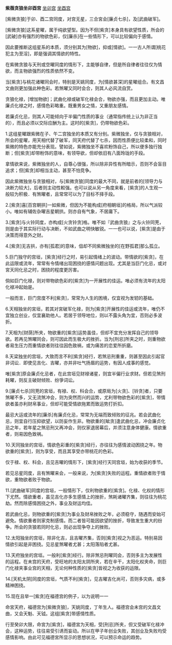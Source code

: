 **紫薇贪狼坐卯酉宫**
[坐卯宫](./紫薇贪狼坐卯宫.png)
[坐酉宫](./紫薇贪狼坐酉宫.png)

[紫微贪狼]于卯、酉二宫同度，对宫无星，三合宮会[廉贞七杀]，及[武曲破军]。

[紫微贪狼]这系星曜，属于纯欲望型。因为不但[紫贪]本身具有欲望性质，所会的[武破]亦有强烈的物欲色彩，仅[廉杀]在一些情形下，可以比较偏向于感情。

因此要推断这组星系的本质，须分别其为[物欲]，抑或[情欲]。一一古人所谓[桃花犯主为至淫]，即是强调其情欲的特性。

在紫微贪狼与天刑或空曜同度的情形下，主能够自律，但是所自律者往往仅为情欲，而主物欲强烈的性质依然不变。

当[紫贪]与桃花诸曜同会时，特别是天姚同度，为[情欲甚深]的星曜组合。有文昌文曲则更加强此种色彩。若煞曜又同时会合，则其人必风流自赏。

贪狼化禄，[增加物欲]；武曲化禄或破军化禄会合，物欲亦强，而且更加主动。唯廉贞化禄之时，感情色彩略重。既重男女之情，又重朋友感情。

若廉贞化忌，则其人可能倾向于半偏门性质的事业（通常指传统上认为非正当的），而且必须以交际应酬为主。这时的[紫贪]，仍带物欲色彩。


1.这组星曜跟紫微在子、午二宫独坐的本质又有分别。紫微独坐，仅与贪狼相对，所会的星曜，用天相代替了破军，同天府代替了七杀，因而性质便比较柔和，同时紫微的特色亦能充分表现。譬如说，紫微独坐不喜欢粉饰自己，所以便多独行独断；但[紫贪]却带粉饰的意味，有领导欲，但却依旧有八面玲珑的手段。

拿情欲来说，紫微独坐的人，自尊心很强，所以除非异性有所暗示，否则不会盲目追求；但[紫贪]却相当主动，甚至不怕竞争。

因此紫微独坐与贪狼相对，与[紫微贪狼]同度的最大不同，就是前者的[领导力与决断力较大]，后者则主动性較强。也可以说从另一角度来看，[紫贪]的人生观一般较为积极．有煞曜者，且常常可以为了目标不择手段。

2.[紫贪]喜[百宫朝拱]一如紫微，但因为不能构成[府相朝垣]的格局，所以气派较小。唯如有辅佐杂曜吉星朝拱。则亦自有气象，不居庸下。

3.[紫贪]与火铃同度，亦构成[火贪铃贪]格。唯不如『武曲贪狼』之与火铃同茺，则是由于其实际行动与决断，不如武曲之明快敏锐。一一也可以说，[紫贪]是由于决策而得意外之财。

4.[紫贪]无吉拱，亦有[孤君]的意味，伹却不同紫微独坐的[在野孤君]那么孤立。

5.巨门独守的宫垣，[紫贪]经行之时，易引起情绪上的波动。带情欲的[紫贪]，在此运限或流年，常常有令情绪出现困挠的感情问题出现。尤其是当巨门化忌，或对宮天同化忌之时，困挠的程度更厉害。

倘如巨门化禄，则对带物欲色彩的[紫贪]为一开展性的佳运。唯必须有流年的太阳化禄冲起始是。

一般而言，巨门宫度不利[紫贪]，常常为人生的困境，仅宜视为发轫的基础。

6.天相独坐的宮垣，若其对宮破军化禄，则为[紫贪]开展性的佳运或流年，唯仍不宜独立创业，仅宜襄助他人。若居于领导地位，则以不露头角为宜，否则必多波折。

7.天相为[财荫]所夹，物欲重的[紫贪]运势虽佳，但却不宜充分发挥自己的领导欲。若再见煞曜同会，则可因此而生极大的挫折。当为[刑忌]所夹之时，则重物欲者易生压力而重情欲者则往往因色致祸，或为痛苦的恋爱所折磨。

8.天梁独坐的宫垣，大致而言不利[紫贪]经行，若煞忌刑重重，则甚至因此引起官非词讼．即使见吉化、吉曜，亦并非吐气扬眉的运势，有因人成事的感觉。

唯[紫贪]原会廉贞化忌者，在此宫垣见财禄诸星，则宜半偏行业求财。但若见煞刑耗曜，则反主破财倾败、纷爭词讼。

9.[廉贞七杀]同茺的宮垣，有禄、权、科会合，或原局为[火贪]、[铃贪]者，只要煞曜不多，又无流煞冲会，则为突然而兴的运势，尤利带物欲色彩的[紫贪]，带情欲者虽亦利财帛事业，但却可能受情欲拖累而致运势打折扣。

最忌大运或流年的[廉杀]有廉贞化忌，常常为无端而致倾败的征兆。若会武曲化忌，则宜自行压抑欲望，以防妄作生非。物欲重的[眦贪]逢武曲化忌，冲会廉贞化忌之年，若年星之煞忌刑又再冲会，则仅家退居幕后，并须注意身体健康。情欲重者，则易因色致祸。

10.天同独坐的宫垣，情欲色彩重的[紫贪]经行，亦往往为感情波动困挠之年。物欲重的[紫贪]，则为享受，而且其享受亦带桃花的色彩。

仅于禄、权、科会，且见吉曜的情形下，[紫贪]经行天同宫垣，始为收获的季节。

若见忌星同度，且有煞曜来会，一般来说，为[紫贪]失败的运程。重情欲者败于情欲，重物欲者败于物欲。

11.[武曲破军]同度的宫垣，一般情形下，仅利物欲重的[紫贪]。化禄、化权的情形下尤然。情欲重者，虽见吉化亦多生感情上的挫折，煞耗诸曜齐集，则往往为桃花劫。然而除感情困挠之外，事业及财运均佳。

若武曲化忌，则物欲重的[紫贪]为事业及财帛挫败之年，必须稳守，随遇而安始可避免。情欲重者则家克制感情。而二者皆可能因欲望的挫折，导致发生重大的纷争。所会的贪狼若同时化忌，则必出现争夺上的挫败。

12.太阳独坐的宫垣，除非化吉，且吉曜齐集，否则[紫贪]视之为恶运。特别易因情欲引起是非困挠。见忌星煞曜者尤甚；太阳落陷者尤甚。

13.天府独坐的宫垣。一般利[紫贪]经行。除非煞忌刑曜同会，否则多主为发展性的运程。在未宫的天府，受旺地的太阳太阴所夹，若在辛干，太阳化权夹命，则巨门化禄夹事业宫的天相，无论何种性质的[紫贪]皆视之为收获的运限。

14.[天机太阴]同度的宫垣，气质不利[紫贪]，见吉曜吉化尚可，否则多灾病，或多精神困挠。

15.现在且举一[紫贪]在福德宫的例子，以为说明一一

命宮天府，福德宫为[紫微贪狼]，天姚同度，丁年生人。福德宫会未宫的文昌文曲，又会天魁、天钺。这组[紫贪]带感情性质。

行至癸卯大限，命宮为[紫贪]，福德宮为天相，受[刑忌]所夹，但又受破军化禄冲会，这种运势，往往易受引诱而妄动。所以在甲子年创业失败，其创业及失败均受感情影响。由此可见福德宮所显示的思想状况，可以预示命运的趋势。
